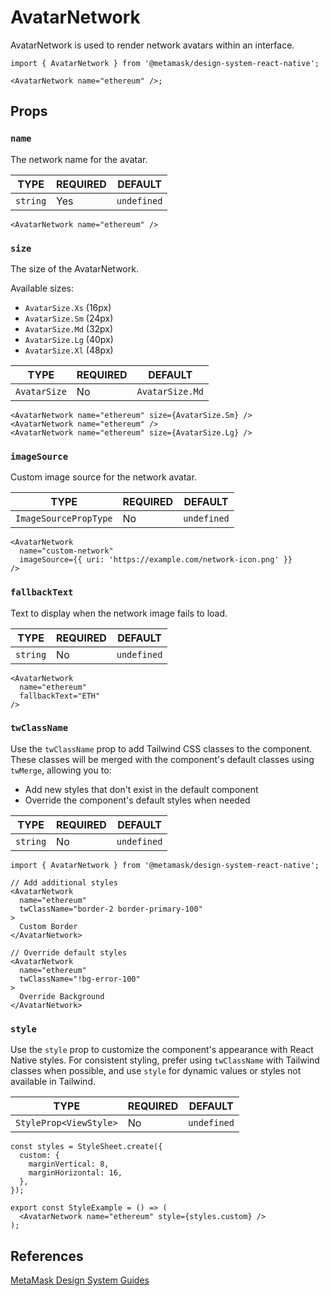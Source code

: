 # AvatarNetwork

AvatarNetwork is used to render network avatars within an interface.

```tsx
import { AvatarNetwork } from '@metamask/design-system-react-native';

<AvatarNetwork name="ethereum" />;
```

## Props

### `name`

The network name for the avatar.

| TYPE | REQUIRED | DEFAULT |
|------|----------|---------|
| `string` | Yes | `undefined` |

```tsx
<AvatarNetwork name="ethereum" />
```

### `size`

The size of the AvatarNetwork.

Available sizes:

- `AvatarSize.Xs` (16px)
- `AvatarSize.Sm` (24px)
- `AvatarSize.Md` (32px)
- `AvatarSize.Lg` (40px)
- `AvatarSize.Xl` (48px)

| TYPE | REQUIRED | DEFAULT |
|------|----------|---------|
| `AvatarSize` | No | `AvatarSize.Md` |

```tsx
<AvatarNetwork name="ethereum" size={AvatarSize.Sm} />
<AvatarNetwork name="ethereum" />
<AvatarNetwork name="ethereum" size={AvatarSize.Lg} />
```

### `imageSource`

Custom image source for the network avatar.

| TYPE | REQUIRED | DEFAULT |
|------|----------|---------|
| `ImageSourcePropType` | No | `undefined` |

```tsx
<AvatarNetwork 
  name="custom-network"
  imageSource={{ uri: 'https://example.com/network-icon.png' }}
/>
```

### `fallbackText`

Text to display when the network image fails to load.

| TYPE | REQUIRED | DEFAULT |
|------|----------|---------|
| `string` | No | `undefined` |

```tsx
<AvatarNetwork 
  name="ethereum"
  fallbackText="ETH"
/>
```

### `twClassName`

Use the `twClassName` prop to add Tailwind CSS classes to the component. These classes will be merged with the component's default classes using `twMerge`, allowing you to:

- Add new styles that don't exist in the default component
- Override the component's default styles when needed

| TYPE | REQUIRED | DEFAULT |
|------|----------|---------|
| `string` | No | `undefined` |

```tsx
import { AvatarNetwork } from '@metamask/design-system-react-native';

// Add additional styles
<AvatarNetwork 
  name="ethereum"
  twClassName="border-2 border-primary-100"
>
  Custom Border
</AvatarNetwork>

// Override default styles
<AvatarNetwork 
  name="ethereum"
  twClassName="!bg-error-100"
>
  Override Background
</AvatarNetwork>
```

### `style`

Use the `style` prop to customize the component's appearance with React Native styles. For consistent styling, prefer using `twClassName` with Tailwind classes when possible, and use `style` for dynamic values or styles not available in Tailwind.

| TYPE | REQUIRED | DEFAULT |
|------|----------|---------|
| `StyleProp<ViewStyle>` | No | `undefined` |

```tsx
const styles = StyleSheet.create({
  custom: {
    marginVertical: 8,
    marginHorizontal: 16,
  },
});

export const StyleExample = () => (
  <AvatarNetwork name="ethereum" style={styles.custom} />
);
```

## References

[MetaMask Design System Guides](https://www.notion.so/MetaMask-Design-System-Guides-Design-f86ecc914d6b4eb6873a122b83c12940)
